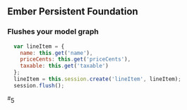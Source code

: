 ##  Ember Persistent Foundation

### Flushes your model graph

```javascript
  var lineItem = {
    name: this.get('name'),
    priceCents: this.get('priceCents'),
    taxable: this.get('taxable')
  };
  lineItem = this.session.create('lineItem', lineItem);
  session.flush();
```

<div class="number"><sup>#</sup>5</div>
